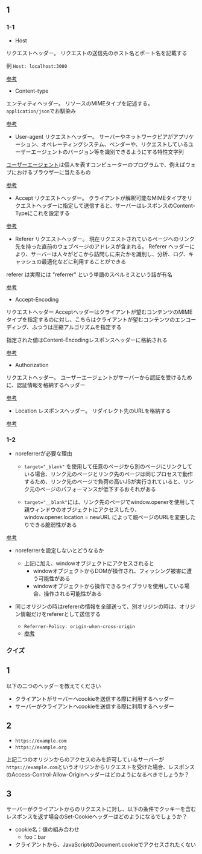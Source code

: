 ## 1
### 1-1
- Host

リクエストヘッダー。
リクエストの送信先のホスト名とポート名を記載する

例
`Host: localhost:3000`

[参考](https://developer.mozilla.org/ja/docs/Web/HTTP/Headers/Host)

- Content-type

エンティティヘッダー。
リソースのMIMEタイプを記述する。
`application/json`でお馴染み

[参考](https://developer.mozilla.org/ja/docs/Web/HTTP/Headers/Content-Type)

- User-agent
リクエストヘッダー。
サーバーやネットワークピアがアプリケーション、オペレーティングシステム、ベンダーや、リクエストしているユーザーエージェントのバージョン等を識別できるようにする特性文字列

[ユーザーエージェント](https://developer.mozilla.org/ja/docs/Glossary/User_agent)は個人を表すコンピューターのプログラムで、例えばウェブにおけるブラウザーに当たるもの

[参考](https://developer.mozilla.org/ja/docs/Web/HTTP/Headers/User-Agent)

- Accept
リクエストヘッダー。
クライアントが解釈可能なMIMEタイプをリクエストヘッダーに指定して送信すると、サーバーはレスポンスのContent-Typeにこれを設定する

[参考](https://developer.mozilla.org/ja/docs/Web/HTTP/Headers/Accept)

- Referer
リクエストヘッダー。
現在リクエストされているページへのリンク先を持った直前のウェブページのアドレスが含まれる。 Referer ヘッダーにより、サーバーは人々がどこから訪問しに来たかを識別し、分析、ログ、キャッシュの最適化などに利用することができる

referer は実際には "referrer" という単語のスペルミスという話が有名

[参考](https://developer.mozilla.org/ja/docs/Web/HTTP/Headers/Referer)

- Accept-Encoding

リクエストヘッダー
Acceptヘッダーはクライアントが望むコンテンツのMIMEタイプを指定するのに対し、こちらはクライアントが望むコンテンツのエンコーディング、ふつうは圧縮アルゴリズムを指定する

指定された値はContent-Encodingレスポンスヘッダーに格納される

[参考](https://developer.mozilla.org/ja/docs/Web/HTTP/Headers/Accept-Encoding)

- Authorization

リクエストヘッダー。
ユーザーエージェントがサーバーから認証を受けるために、認証情報を格納するヘッダー

[参考](https://developer.mozilla.org/ja/docs/Web/HTTP/Headers/Authorization)

- Location
レスポンスヘッダー。
リダイレクト先のURLを格納する

[参考](https://developer.mozilla.org/ja/docs/Web/HTTP/Headers/Location)

### 1-2
- noreferrerが必要な理由
  - `target="_blank"` を使用して任意のページから別のページにリンクしている場合、リンク元のページとリンク先のページは同じプロセスで動作するため、リンク先のページで負荷の高いJSが実行されていると、リンク元のページのパフォーマンスが低下するおそれがある

  - `target="__blank"`には、リンク先のページでwindow.openerを使用して親ウィンドウのオブジェクトにアクセスしたり、window.opener.location = newURL によって親ページのURLを変更したりできる脆弱性がある

[参考](https://web.dev/external-anchors-use-rel-noopener/)

- noreferrerを設定しないとどうなるか
  - 上記に加え、windowオブジェクトにアクセスされると
    - windowオブジェクトからDOMが操作され、フィッシング被害に遭う可能性がある
    - windowオブジェクトから操作できるライブラリを使用している場合、操作される可能性がある

- 同じオリジンの時はrefererの情報を全部送って、別オリジンの時は、オリジン情報だけをrefererとして送信する
  - `Referrer-Policy: origin-when-cross-origin`
  - [参考](https://developer.mozilla.org/ja/docs/Web/HTTP/Headers/Referrer-Policy)

### クイズ
## 1
以下の二つのヘッダーを教えてください
- クライアントがサーバーへcookieを送信する際に利用するヘッダー
- サーバーがクライアントへcookieを送信する際に利用するヘッダー

## 2
- `https://example.com`
- `https://example.org`

上記二つのオリジンからのアクセスのみを許可しているサーバーが`https://example.com`というオリジンからリクエストを受けた場合、レスポンスのAccess-Control-Allow-Originヘッダーはどのようになるべきでしょうか？

## 3
サーバーがクライアントからのリクエストに対し、以下の条件でクッキーを含むレスポンスを返す場合のSet-Cookieヘッダーはどのようになるでしょうか？
- cookie名：値の組み合わせ
  - foo：bar
- クライアントから、JavaScriptのDocument.cookieでアクセスされたくない
